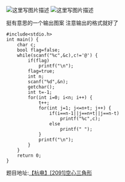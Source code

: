 ![这里写图片描述](http://img.blog.csdn.net/20160302080924401)
![这里写图片描述](http://img.blog.csdn.net/20160302080930744)

挺有意思的一个输出图案
注意输出的格式就好了

```
#include<stdio.h>
int main() {
	char c;
	bool flag=false;
	while(scanf("%c",&c),c!='@') {
		if(flag)
			printf("\n");
		flag=true;
		int n;
		scanf("%d",&n);
		getchar();
		int t=-1;
		for(int i=0; i<n; i++) {
			t++;
			for(int j=1; j<=n+t; j++) {
				if(i==n-1||j==n+t||j==n-t)
					printf("%c",c);
				else
					printf(" ");
			}
			printf("\n");
		}
	}
	return 0;
}
```


题目地址:[【杭电】[2091]空心三角形](http://acm.hdu.edu.cn/showproblem.php?pid=2091)